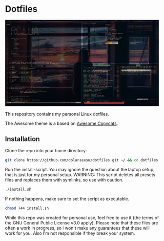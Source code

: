 # Dotfiles

![screenshot.png](screenshot.png)

This repository contains my personal Linux dotfiles.

The Awesome theme is a based on [Awesome Copycats](https://github.com/lcpz/awesome-copycats).

## Installation

Clone the repo into your home directory:

```bash
git clone https://github.com/dolanseesu/dotfiles.git ~/ && cd dotfiles
```

Run the install-script. You may ignore the question about the laptop setup, that is just for my personal setup.
WARNING: This script deletes all presets files and replaces them with symlinks, so use with caution.

```bash
./install.sh
```

If nothing happens, make sure to set the script as executable.

```bash
chmod 744 install.sh
```

While this repo was created for personal use, feel free to use it (the terms of the GNU General Public License v3.0 apply).
Please note that these files are often a work in progress, so I won't make any guarantees that these will work for you. Also I'm not responsible if they break your system.
